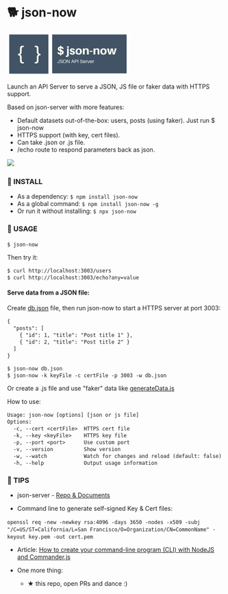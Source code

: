 # 🐕 json-now

<img src="logo.png" height="100" />

Launch an API Server to serve a JSON, JS file or faker data with HTTPS support.

Based on json-server with more features:
- Default datasets out-of-the-box: users, posts (using faker). Just run $ json-now
- HTTPS support (with key, cert files).
- Can take .json or .js file.
- /echo route to respond parameters back as json.

<img src="https://github.com/ngduc/json-now/workflows/Node%20CI/badge.svg" />

### 🔧 INSTALL

- As a dependency: `$ npm install json-now`
- As a global command: `$ npm install json-now -g`
- Or run it without installing: `$ npx json-now`

### 📖 USAGE

`$ json-now`

Then try it:

```
$ curl http://localhost:3003/users
$ curl http://localhost:3003/echo?any=value
```

#### Serve data from a JSON file:

Create [db.json](tests/sample.json) file, then run json-now to start a HTTPS server at port 3003:
```
{
  "posts": [
    { "id": 1, "title": "Post title 1" },
    { "id": 2, "title": "Post title 2" }
  ]
}
```

```
$ json-now db.json
$ json-now -k keyFile -c certFile -p 3003 -w db.json
```

Or create a .js file and use "faker" data like [generateData.js](tests/generateData.js)

How to use:

```
Usage: json-now [options] [json or js file]
Options:
  -c, --cert <certFile>  HTTPS cert file
  -k, --key <keyFile>    HTTPS key file
  -p, --port <port>      Use custom port
  -v, --version          Show version
  -w, --watch            Watch for changes and reload (default: false)
  -h, --help             Output usage information
```

### 📖 TIPS

- json-server - [Repo & Documents](https://github.com/typicode/json-server)

- Command line to generate self-signed Key & Cert files:

`openssl req -new -newkey rsa:4096 -days 3650 -nodes -x509 -subj "/C=US/ST=California/L=San Francisco/O=Organization/CN=CommonName" -keyout key.pem -out cert.pem`

- Article: [How to create your command-line program (CLI) with NodeJS and Commander.js](https://medium.com/@ngduc/how-to-create-a-command-line-npm-module-cli-using-commander-js-1073e616aee7)

- One more thing:
  - ★ this repo, open PRs and dance :)